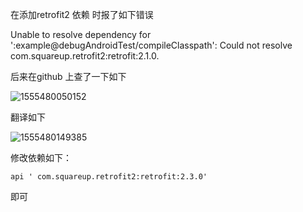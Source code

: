 在添加retrofit2 依赖 时报了如下错误

Unable to resolve dependency for ':example@debugAndroidTest/compileClasspath': Could not resolve  com.squareup.retrofit2:retrofit:2.1.0.

后来在github 上查了一下如下

![1555480050152](F:\笔记\android\坑\assets\1555480050152.png)

翻译如下

![1555480149385](F:\笔记\android\坑\assets\1555480149385.png)



修改依赖如下：

```
api ' com.squareup.retrofit2:retrofit:2.3.0'
```

即可

